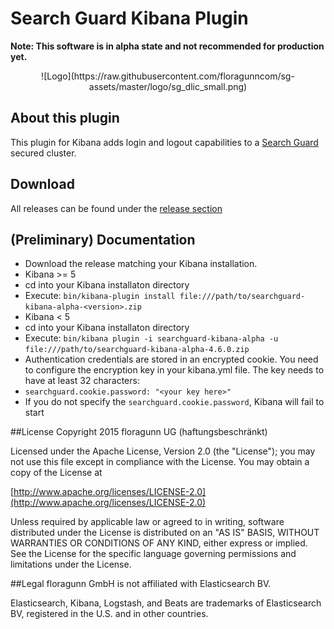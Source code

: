 # Search Guard Kibana Plugin

**Note: This software is in alpha state and not recommended for production yet.**

<p align="center">
![Logo](https://raw.githubusercontent.com/floragunncom/sg-assets/master/logo/sg_dlic_small.png) 


## About this plugin
This plugin for Kibana adds login and logout capabilities to a [Search Guard](https://github.com/floragunncom/search-guard) secured cluster.

## Download
All releases can be found under the [release section](https://github.com/floragunncom/search-guard-kibana-plugin/releases)

## (Preliminary) Documentation

* Download the release matching your Kibana installation.
* Kibana >= 5
 * cd into your Kibana installaton directory
 * Execute: `bin/kibana-plugin install file:///path/to/searchguard-kibana-alpha-<version>.zip` 
* Kibana < 5
 * cd into your Kibana installaton directory
 * Execute: `bin/kibana plugin -i searchguard-kibana-alpha -u file:///path/to/searchguard-kibana-alpha-4.6.0.zip 
` 
* Authentication credentials are stored in an encrypted cookie. You need to configure the encryption key in your kibana.yml file. The key needs to have at least 32 characters:
 * `searchguard.cookie.password: "<your key here>"`
* If you do not specify the  `searchguard.cookie.password`, Kibana will fail to start


##License
Copyright 2015 floragunn UG (haftungsbeschränkt)

Licensed under the Apache License, Version 2.0 (the "License"); you may not use this file except in compliance with the License. You may obtain a copy of the License at

[http://www.apache.org/licenses/LICENSE-2.0](http://www.apache.org/licenses/LICENSE-2.0)

Unless required by applicable law or agreed to in writing, software distributed under the License is distributed on an "AS IS" BASIS, WITHOUT WARRANTIES OR CONDITIONS OF ANY KIND, either express or implied. See the License for the specific language governing permissions and limitations under the License.

##Legal
floragunn GmbH is not affiliated with Elasticsearch BV.

Elasticsearch, Kibana, Logstash, and Beats are trademarks of Elasticsearch BV, registered in the U.S. and in other countries.